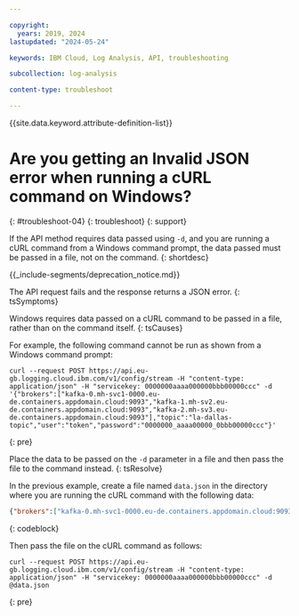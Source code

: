 ```yaml
---

copyright:
  years: 2019, 2024
lastupdated: "2024-05-24"

keywords: IBM Cloud, Log Analysis, API, troubleshooting

subcollection: log-analysis

content-type: troubleshoot

---
```


{{site.data.keyword.attribute-definition-list}}

# Are you getting an Invalid JSON error when running a cURL command on Windows?
{: #troubleshoot-04}
{: troubleshoot}
{: support}

If the API method requires data passed using `-d`, and you are running a cURL command from a Windows command prompt, the data passed must be passed in a file, not on the command.
{: shortdesc}


{{_include-segments/deprecation_notice.md}}

The API request fails and the response returns a JSON error.
{: tsSymptoms}

Windows requires data passed on a cURL command to be passed in a file, rather than on the command itself.
{: tsCauses}

For example, the following command cannot be run as shown from a Windows command prompt:

```text
curl --request POST https://api.eu-gb.logging.cloud.ibm.com/v1/config/stream -H "content-type: application/json" -H "servicekey: 0000000aaaa000000bbb00000ccc" -d '{"brokers":["kafka-0.mh-svc1-0000.eu-de.containers.appdomain.cloud:9093","kafka-1.mh-sv2.eu-de.containers.appdomain.cloud:9093","kafka-2.mh-sv3.eu-de.containers.appdomain.cloud:9093"],"topic":"la-dallas-topic","user":"token","password":"0000000_aaaa00000_0bbb00000ccc"}'
```
{: pre}

Place the data to be passed on the `-d` parameter in a file and then pass the file to the command instead.
{: tsResolve}

In the previous example, create a file named `data.json` in the directory where you are running the cURL command with the following data:

```json
{"brokers":["kafka-0.mh-svc1-0000.eu-de.containers.appdomain.cloud:9093","kafka-1.mh-sv2.eu-de.containers.appdomain.cloud:9093","kafka-2.mh-sv3.eu-de.containers.appdomain.cloud:9093"],"topic":"la-dallas-topic","user":"token","password":"0000000_aaaa00000_0bbb00000ccc"}
```
{: codeblock}

Then pass the file on the cURL command as follows:

```text
curl --request POST https://api.eu-gb.logging.cloud.ibm.com/v1/config/stream -H "content-type: application/json" -H "servicekey: 0000000aaaa000000bbb00000ccc" -d @data.json
```
{: pre}
